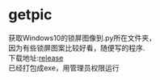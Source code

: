 # getpic
获取Windows10的锁屏图像到.py所在文件夹，</br>
因为有些锁屏图案比较好看，随便写的程序. </br>
下载地址:[release](https://github.com/lzppp/getpic/releases/)</br>
已经打包成exe，用管理员权限运行</br>
